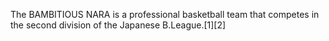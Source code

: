 The BAMBITIOUS NARA is a professional basketball team that competes in the second division of the Japanese B.League.[1][2]
